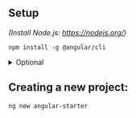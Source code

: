 ## Setup

_(Install Node.js: https://nodejs.org/)_

```
npm install -g @angular/cli
```

<details>
<summary>Optional</summary>


```
ng version
```

should provide something like this:

```
     _                      _                 ____ _     ___
    / \   _ __   __ _ _   _| | __ _ _ __     / ___| |   |_ _|
   / △ \ | '_ \ / _` | | | | |/ _` | '__|   | |   | |    | |
  / ___ \| | | | (_| | |_| | | (_| | |      | |___| |___ | |
 /_/   \_\_| |_|\__, |\__,_|_|\__,_|_|       \____|_____|___|
                |___/


Angular CLI: XXX
Node: XXX
Package Manager: XXX
OS: XXX

Angular:
...

Package                      Version
------------------------------------------------------
@angular-devkit/architect    0.1602.0 (cli-only)
@angular-devkit/core         16.2.0 (cli-only)
@angular-devkit/schematics   16.2.0 (cli-only)
@schematics/angular          16.2.0 (cli-only)
```

</details>

## Creating a new project:

```
ng new angular-starter
```
